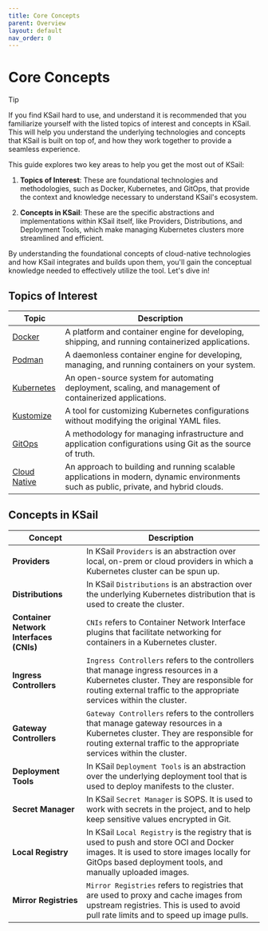 ```yaml
---
title: Core Concepts
parent: Overview
layout: default
nav_order: 0
---
```


# Core Concepts

> [!TIP]
> If you find KSail hard to use, and understand it is recommended that you familiarize yourself with the listed topics of interest and concepts in KSail. This will help you understand the underlying technologies and concepts that KSail is built on top of, and how they work together to provide a seamless experience.

This guide explores two key areas to help you get the most out of KSail:

1. **Topics of Interest**: These are foundational technologies and methodologies, such as Docker, Kubernetes, and GitOps, that provide the context and knowledge necessary to understand KSail's ecosystem.

2. **Concepts in KSail**: These are the specific abstractions and implementations within KSail itself, like Providers, Distributions, and Deployment Tools, which make managing Kubernetes clusters more streamlined and efficient.

By understanding the foundational concepts of cloud-native technologies and how KSail integrates and builds upon them, you'll gain the conceptual knowledge needed to effectively utilize the tool. Let's dive in!

## Topics of Interest

<table>
  <thead>
    <tr>
      <th>Topic</th>
      <th>Description</th>
    </tr>
  </thead>
  <tbody>
    <tr>
      <td><a href="https://docs.docker.com/">Docker</a></td>
      <td>A platform and container engine for developing, shipping, and running containerized applications.</td>
    </tr>
    <tr>
      <td><a href="https://podman.io/">Podman</a></td>
      <td>A daemonless container engine for developing, managing, and running containers on your system.</td>
    </tr>
    <tr>
      <td><a href="https://kubernetes.io/docs/home/">Kubernetes</a></td>
      <td>An open-source system for automating deployment, scaling, and management of containerized applications.</td>
    </tr>
    <tr>
      <td><a href="https://kubernetes-sigs.github.io/kustomize/">Kustomize</a></td>
      <td>A tool for customizing Kubernetes configurations without modifying the original YAML files.</td>
    </tr>
    <tr>
      <td><a href="https://www.gitops.tech/">GitOps</a></td>
      <td>A methodology for managing infrastructure and application configurations using Git as the source of truth.</td>
    </tr>
    <tr>
      <td><a href="https://www.cncf.io/">Cloud Native</a></td>
      <td>An approach to building and running scalable applications in modern, dynamic environments such as public, private, and hybrid clouds.</td>
    </tr>
  </tbody>
</table>

## Concepts in KSail

<table>
  <thead>
    <tr>
      <th>Concept</th>
      <th>Description</th>
    </tr>
  </thead>
  <tbody>
    <tr>
      <td><strong>Providers</strong></td>
      <td>In KSail <code>Providers</code> is an abstraction over local, on-prem or cloud providers in which a Kubernetes cluster can be spun up.</td>
    </tr>
    <tr>
      <td><strong>Distributions</strong></td>
      <td>In KSail <code>Distributions</code> is an abstraction over the underlying Kubernetes distribution that is used to create the cluster.</td>
    </tr>
    <tr>
      <td><strong>Container Network Interfaces (CNIs)</strong></td>
      <td><code>CNIs</code> refers to Container Network Interface plugins that facilitate networking for containers in a Kubernetes cluster.</td>
    </tr>
    <tr>
      <td><strong>Ingress Controllers</strong></td>
      <td><code>Ingress Controllers</code> refers to the controllers that manage ingress resources in a Kubernetes cluster. They are responsible for routing external traffic to the appropriate services within the cluster.</td>
    </tr>
    <tr>
      <td><strong>Gateway Controllers</strong></td>
      <td><code>Gateway Controllers</code> refers to the controllers that manage gateway resources in a Kubernetes cluster. They are responsible for routing external traffic to the appropriate services within the cluster.</td>
    </tr>
    <tr>
      <td><strong>Deployment Tools</strong></td>
      <td>In KSail <code>Deployment Tools</code> is an abstraction over the underlying deployment tool that is used to deploy manifests to the cluster.</td>
    </tr>
    <tr>
      <td><strong>Secret Manager</strong></td>
      <td>In KSail <code>Secret Manager</code> is SOPS. It is used to work with secrets in the project, and to help keep sensitive values encrypted in Git.</td>
    </tr>
    <tr>
      <td><strong>Local Registry</strong></td>
      <td>In KSail <code>Local Registry</code> is the registry that is used to push and store OCI and Docker images. It is used to store images locally for GitOps based deployment tools, and manually uploaded images.</td>
    </tr>
    <tr>
      <td><strong>Mirror Registries</strong></td>
      <td><code>Mirror Registries</code> refers to registries that are used to proxy and cache images from upstream registries. This is used to avoid pull rate limits and to speed up image pulls.</td>
    </tr>
  </tbody>
</table>

